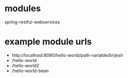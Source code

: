 # modules
spring-restful-webservices

# example module urls

- http://localhost:8080/hello-world/path-variable/brijesh
- /hello-world
- /hello-world2
- /hello-world-bean